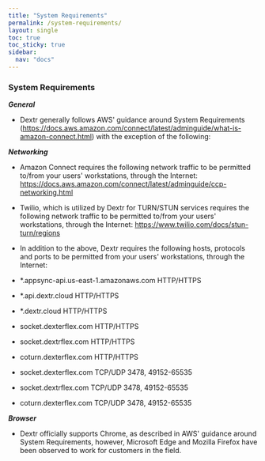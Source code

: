 ```yaml
---
title: "System Requirements"
permalink: /system-requirements/
layout: single
toc: true
toc_sticky: true
sidebar:
  nav: "docs"
---
```


### System Requirements

***General***

- Dextr generally follows AWS' guidance around System Requirements (https://docs.aws.amazon.com/connect/latest/adminguide/what-is-amazon-connect.html) with the exception of the following:

***Networking***

- Amazon Connect requires the following network traffic to be permitted to/from your users' workstations, through the Internet:
https://docs.aws.amazon.com/connect/latest/adminguide/ccp-networking.html

- Twilio, which is utilized by Dextr for TURN/STUN services requires the following network traffic to be permitted to/from your users' workstations, through the Internet: https://www.twilio.com/docs/stun-turn/regions

- In addition to the above, Dextr requires the following hosts, protocols and ports to be permitted from your users' workstations, through the Internet:

- *.appsync-api.us-east-1.amazonaws.com   HTTP/HTTPS
- *.api.dextr.cloud              HTTP/HTTPS
- *.dextr.cloud      HTTP/HTTPS
- socket.dexterflex.com    HTTP/HTTPS
- socket.dextrflex.com      HTTP/HTTPS
- coturn.dexterflex.com    HTTP/HTTPS
- socket.dexterflex.com    TCP/UDP 3478, 49152-65535
- socket.dextrflex.com      TCP/UDP 3478, 49152-65535
- coturn.dexterflex.com    TCP/UDP 3478, 49152-65535

***Browser***

- Dextr officially supports Chrome, as described in AWS' guidance around System Requirements, however, Microsoft Edge and Mozilla Firefox have been observed to work for customers in the field.
